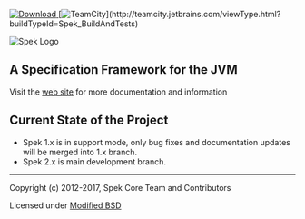 [![Download](https://api.bintray.com/packages/jetbrains/spek/spek/images/download.svg) ](https://bintray.com/jetbrains/spek/spek/_latestVersion)
[![TeamCity](http://teamcity.jetbrains.com/app/rest/builds/buildType:(id:Spek_BuildAndTests)/statusIcon)](http://teamcity.jetbrains.com/viewType.html?buildTypeId=Spek_BuildAndTests)

![Spek Logo](spek-logo.png)

## A Specification Framework for the JVM

Visit the [web site](https://jetbrains.github.io/spek) for more documentation and information

## Current State of the Project

- Spek 1.x is in support mode, only bug fixes and documentation updates will be merged into 1.x branch.
- Spek 2.x is main development branch.

---

Copyright (c) 2012-2017, Spek Core Team and Contributors

Licensed under [Modified BSD](https://github.com/JetBrains/spek/blob/master/LICENSE.TXT)

